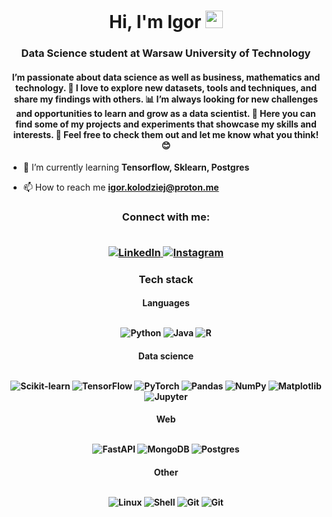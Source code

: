 <h1 align="center"> Hi, I'm Igor <img src="https://user-images.githubusercontent.com/1303154/88677602-1635ba80-d120-11ea-84d8-d263ba5fc3c0.gif" width="28px" height="28px"> </h1>

<h3 align="center"> Data Science student at Warsaw University of Technology </h3>
<h4 align="center">I’m passionate about data science as well as business, mathematics and technology. 🚀 I love to explore new datasets, tools and techniques, and share my findings with others. 📊 I’m always looking for new challenges and opportunities to learn and grow as a data scientist. 💯 Here you can find some of my projects and experiments that showcase my skills and interests. 🤖 Feel free to check them out and let me know what you think! 😊</h4>

- 🌱 I’m currently learning **Tensorflow, Sklearn, Postgres**

- 📫 How to reach me **igor.kolodziej@proton.me**

<h3 align="center"> <b> Connect with me: </b> 
<br/><br/>

<a href="https://linkedin.com/in/igorkolodziej" target="_blank"> ![LinkedIn](https://img.shields.io/badge/linkedin-%230077B5.svg?style=for-the-badge&logo=linkedin&logoColor=white) </a>
<a href="https://instagram.com/igor_kolodziej_" target="_blank"> ![Instagram](https://img.shields.io/badge/Instagram-%23E4405F.svg?style=for-the-badge&logo=Instagram&logoColor=white) </a>

</h3>

<h3 align="center"><b> Tech stack </b></h3>

<h4 align="center"> Languages
<br/><br/>
  
![Python](https://img.shields.io/badge/python-3670A0?style=for-the-badge&logo=python&logoColor=ffdd54)
![Java](https://img.shields.io/badge/java-%23ED8B00.svg?style=for-the-badge&logo=openjdk&logoColor=white)
![R](https://img.shields.io/badge/r-%23276DC3.svg?style=for-the-badge&logo=r&logoColor=white)

</h4>

<h4 align="center"> Data science 
<br/><br/>

![Scikit-learn](https://img.shields.io/badge/scikit--learn-%23F7931E.svg?style=for-the-badge&logo=scikit-learn&logoColor=white)
![TensorFlow](https://img.shields.io/badge/TensorFlow-%23FF6F00.svg?style=for-the-badge&logo=TensorFlow&logoColor=white)
![PyTorch](https://img.shields.io/badge/PyTorch-%23EE4C2C.svg?style=for-the-badge&logo=PyTorch&logoColor=white)
![Pandas](https://img.shields.io/badge/pandas-%23150458.svg?style=for-the-badge&logo=pandas&logoColor=white)
![NumPy](https://img.shields.io/badge/numpy-%23013243.svg?style=for-the-badge&logo=numpy&logoColor=white)
![Matplotlib](https://img.shields.io/badge/Matplotlib-%23ffffff.svg?style=for-the-badge&logo=Matplotlib&logoColor=black)
![Jupyter](https://img.shields.io/badge/jupyter-%23FA0F00.svg?style=for-the-badge&logo=jupyter&logoColor=white)

</h4>

<h4 align="center"> Web
<br/><br/>

![FastAPI](https://img.shields.io/badge/FastAPI-005571?style=for-the-badge&logo=fastapi)
![MongoDB](https://img.shields.io/badge/MongoDB-%234ea94b.svg?style=for-the-badge&logo=mongodb&logoColor=white)
![Postgres](https://img.shields.io/badge/postgres-%23316192.svg?style=for-the-badge&logo=postgresql&logoColor=white)

</h4>

<h4 align="center"> Other
<br/><br/>

![Linux](https://img.shields.io/badge/Linux-FCC624?style=for-the-badge&logo=linux&logoColor=black)
![Shell](https://img.shields.io/badge/shell_script-%23121011.svg?style=for-the-badge&logo=gnu-bash&logoColor=white)
![Git](https://img.shields.io/badge/git-%23F05033.svg?style=for-the-badge&logo=git&logoColor=white)
![Git](https://img.shields.io/badge/sap-0FAAFF?style=for-the-badge&logo=sap&logoColor=white)

</h4>
